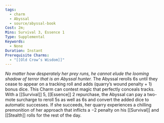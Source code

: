 ```yaml
---
tags:
  - charm
  - Abyssal
  - source/abyssal-book
Cost: 2m; 
Mins: Survival 3, Essence 1
Type: Supplemental
Keywords:
  - None
Duration: Instant
Prerequisite Charms:
  - "[[Old Crow’s Wisdom]]"
---
```

*No matter how desperately her prey runs, he cannot elude the looming shadow of terror that is an Abyssal hunter.*
The Abyssal rerolls 6s until they cease to appear on a tracking roll and adds (quarry’s wound penalty + 1) bonus dice. This Charm can contest magic that perfectly conceals tracks.
With a [[Survival]] 5, [[Essence]] 2 repurchase, the Abyssal can pay a two-mote surcharge to reroll 5s as well as 6s and convert the added dice to automatic successes. If she succeeds, her quarry experiences a chilling premonition of her approach that inflicts a −2 penalty on his [[Survival]] and [[Stealth]] rolls for the rest of the day.